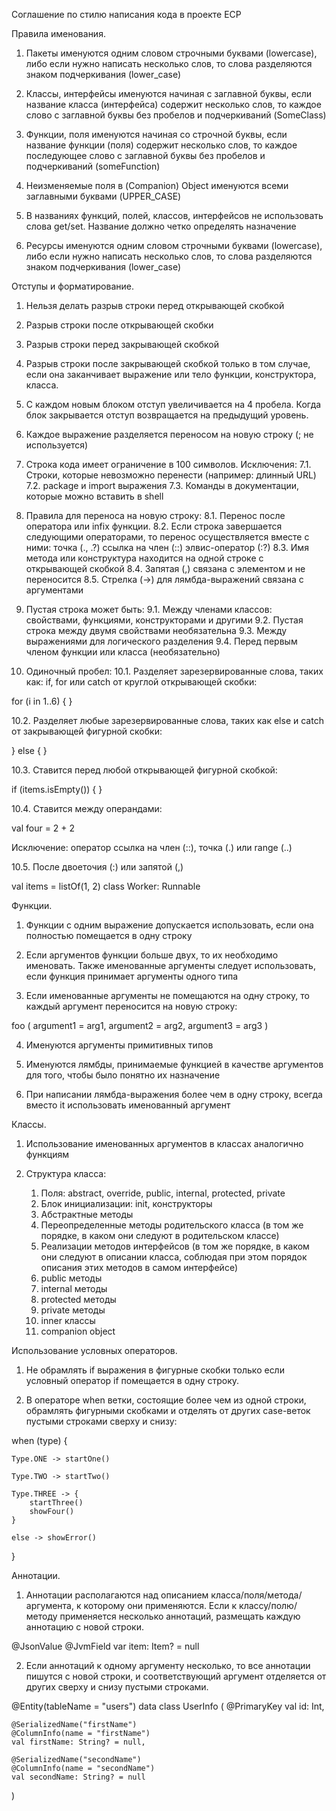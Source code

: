 Соглашение по стилю написания кода в проекте ECP

Правила именования.

1. Пакеты именуются одним словом строчными буквами (lowercase), либо если нужно написать несколько 
   слов, то слова разделяются знаком подчеркивания (lower_case)
   
2. Классы, интерфейсы именуются начиная с заглавной буквы, если название класса (интерфейса) 
   содержит несколько слов, то каждое слово с заглавной буквы без пробелов и подчеркиваний 
   (SomeClass)
   
3. Функции, поля именуются начиная со строчной буквы, если название функции (поля) содержит 
   несколько слов, то каждое последующее слово с заглавной буквы без пробелов и подчеркиваний 
   (someFunction)
   
4. Неизменяемые поля в (Companion) Object именуются всеми заглавными буквами (UPPER_CASE)
   
5. В названиях функций, полей, классов, интерфейсов не использовать слова get/set. Название должно
   четко определять назначение
   
6. Ресурсы именуются одним словом строчными буквами (lowercase), либо если нужно написать несколько
   слов, то слова разделяются знаком подчеркивания (lower_case)
   
Отступы и форматирование.

1. Нельзя делать разрыв строки перед открывающей скобкой

2. Разрыв строки после открывающей cкобки

3. Разрыв строки перед закрывающей скобкой

4. Разрыв строки после закрывающей скобкой только в том случае, если она заканчивает выражение 
   или тело функции, конструктора, класса.
   
5. С каждом новым блоком отступ увеличивается на 4 пробела. Когда блок закрывается отступ 
   возвращается на предыдущий уровень.
   
6. Каждое выражение разделяется переносом на новую строку (; не используется)

7. Строка кода имеет ограничение в 100 символов. Исключения:
   7.1. Строки, которые невозможно перенести (например: длинный URL)
   7.2. package и import выражения
   7.3. Команды в документации, которые можно вставить в shell 
   
8. Правила для переноса на новую строку:
   8.1. Перенос после оператора или infix функции.
   8.2. Если строка завершается следующими операторами, то перенос осуществляется вместе с ними:
      точка (., .?)
      ссылка на член (::)
      элвис-оператор (:?)
   8.3. Имя метода или конструктура находится на одной строке с открывающей скобкой
   8.4. Запятая (,) связана с элементом и не переносится
   8.5. Стрелка (->) для лямбда-выражений связана с аргументами
   
9. Пустая строка может быть:
   9.1. Между членами классов: свойствами, функциями, конструкторами и другими
   9.2. Пустая строка между двумя свойствами необязательна
   9.3. Между выражениями для логического разделения
   9.4. Перед первым членом функции или класса (необязательно)
   
10. Одиночный пробел:
   10.1. Разделяет зарезервированные слова, таких как: if, for или catch от круглой открывающей скобки:
    
for (i in 1..6) {
} 

   10.2. Разделяет любые зарезервированные слова, таких как else и catch от закрывающей фигурной 
    скобки:

} else {
}

   10.3. Ставится перед любой открывающей фигурной скобкой:

if (items.isEmpty()) {
}

   10.4. Ставится между операндами:

val four = 2 + 2

Исключение: оператор ссылка на член (::), точка (.) или range (..)

   10.5. После двоеточия (:) или запятой (,)

val items = listOf(1, 2)
class Worker: Runnable

Функции.

1. Функции с одним выражение допускается использовать, если она полностью помещается в одну строку

2. Если аргументов функции больше двух, то их необходимо именовать. Также именованные аргументы 
   следует использовать, если функция принимает аргументы одного типа
   
3. Если именованные аргументы не помещаются на одну строку, то каждый аргумент переносится на новую
   строку:

foo (
    argument1 = arg1,
    argument2 = arg2,
    argument3 = arg3
)

4. Именуются аргументы примитивных типов

5. Именуются лямбды, принимаемые функцией в качестве аргументов для того, чтобы было понятно их
назначение
   
6. При написании лямбда-выражения более чем в одну строку, всегда вместо it использовать именованный
   аргумент
   
Классы.

1. Использование именованных аргументов в классах аналогично функциям

2. Структура класса:

    1) Поля: abstract, override, public, internal, protected, private
    2) Блок инициализации: init, конструкторы
    3) Абстрактные методы
    4) Переопределенные методы родительского класса (в том же порядке, в каком они следуют в 
       родительском классе)
    5) Реализации методов интерфейсов (в том же порядке, в каком они следуют в описании класса, 
       соблюдая при этом порядок описания этих методов в самом интерфейсе)
    6) public методы
    7) internal методы
    8) protected методы
    9) private методы
    10) inner классы
    11) companion object

Использование условных операторов.

1. Не обрамлять if выражения в фигурные скобки только если условный оператор if помещается в одну 
   строку.
   
2. В операторе when ветки, состоящие более чем из одной строки, обрамлять фигурными скобками 
   и отделять от других case-веток пустыми строками сверху и снизу:
   
when (type) {

    Type.ONE -> startOne()

    Type.TWO -> startTwo()

    Type.THREE -> {
        startThree()
        showFour()
    }
    
    else -> showError()
}

Аннотации.

1. Аннотации располагаются над описанием класса/поля/метода/аргумента, к которому они применяются.
   Если к классу/полю/методу применяется несколько аннотаций, размещать каждую аннотацию 
   с новой строки. 
   
@JsonValue
@JvmField
var item: Item? = null

2. Eсли аннотаций к одному аргументу несколько, то все аннотации пишутся с новой строки, и 
   соответствующий аргумент отделяется от других сверху и снизу пустыми строками.

@Entity(tableName = "users")
data class UserInfo (
@PrimaryKey val id: Int,

    @SerializedName("firstName") 
    @ColumnInfo(name = "firstName") 
    val firstName: String? = null,
    
    @SerializedName("secondName") 
    @ColumnInfo(name = "secondName") 
    val secondName: String? = null
)

